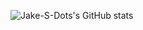 ![Jake-S-Dots's GitHub stats](https://github-readme-stats.vercel.app/api?username=JakeS-dot&show_icons=true&theme=radical)
